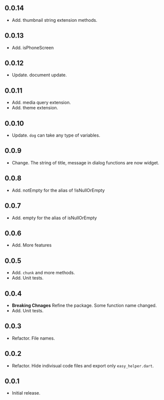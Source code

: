 ## 0.0.14
* Add. thumbnail string extension methods.

## 0.0.13
* Add. isPhoneScreen

## 0.0.12
* Update. document update.

## 0.0.11
* Add. media query extension.
* Add. theme extension.

## 0.0.10
* Update. `dog` can take any type of variables.

## 0.0.9
* Change. The string of title, message in dialog functions are now widget.

## 0.0.8
* Add. notEmpty for the alias of !isNullOrEmpty

## 0.0.7
* Add. empty for the alias of isNullOrEmpty

## 0.0.6
* Add. More features

## 0.0.5
* Add. `chunk` and more methods.
* Add. Unit tests.

## 0.0.4
* **Breaking Chnages** Refine the package. Some function name changed.
* Add. Unit tests.

## 0.0.3
* Refactor. File names.


## 0.0.2
* Refactor. Hide indivisual code files and export only `easy_helper.dart`.

## 0.0.1
* Initial release.
